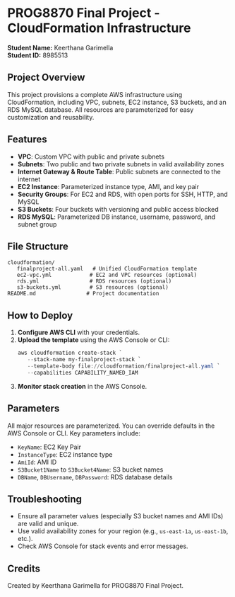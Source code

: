 
# PROG8870 Final Project - CloudFormation Infrastructure

**Student Name:** Keerthana Garimella  
**Student ID:** 8985513

## Project Overview
This project provisions a complete AWS infrastructure using CloudFormation, including VPC, subnets, EC2 instance, S3 buckets, and an RDS MySQL database. All resources are parameterized for easy customization and reusability.

## Features
- **VPC**: Custom VPC with public and private subnets
- **Subnets**: Two public and two private subnets in valid availability zones
- **Internet Gateway & Route Table**: Public subnets are connected to the internet
- **EC2 Instance**: Parameterized instance type, AMI, and key pair
- **Security Groups**: For EC2 and RDS, with open ports for SSH, HTTP, and MySQL
- **S3 Buckets**: Four buckets with versioning and public access blocked
- **RDS MySQL**: Parameterized DB instance, username, password, and subnet group

## File Structure
```
cloudformation/
   finalproject-all.yaml   # Unified CloudFormation template
   ec2-vpc.yml            # EC2 and VPC resources (optional)
   rds.yml                # RDS resources (optional)
   s3-buckets.yml         # S3 resources (optional)
README.md                # Project documentation
```

## How to Deploy
1. **Configure AWS CLI** with your credentials.
2. **Upload the template** using the AWS Console or CLI:
    ```powershell
    aws cloudformation create-stack `
       --stack-name my-finalproject-stack `
       --template-body file://cloudformation/finalproject-all.yaml `
       --capabilities CAPABILITY_NAMED_IAM
    ```
3. **Monitor stack creation** in the AWS Console.

## Parameters
All major resources are parameterized. You can override defaults in the AWS Console or CLI. Key parameters include:
- `KeyName`: EC2 Key Pair
- `InstanceType`: EC2 instance type
- `AmiId`: AMI ID
- `S3Bucket1Name` to `S3Bucket4Name`: S3 bucket names
- `DBName`, `DBUsername`, `DBPassword`: RDS database details

## Troubleshooting
- Ensure all parameter values (especially S3 bucket names and AMI IDs) are valid and unique.
- Use valid availability zones for your region (e.g., `us-east-1a`, `us-east-1b`, etc.).
- Check AWS Console for stack events and error messages.

## Credits
Created by Keerthana Garimella for PROG8870 Final Project.


